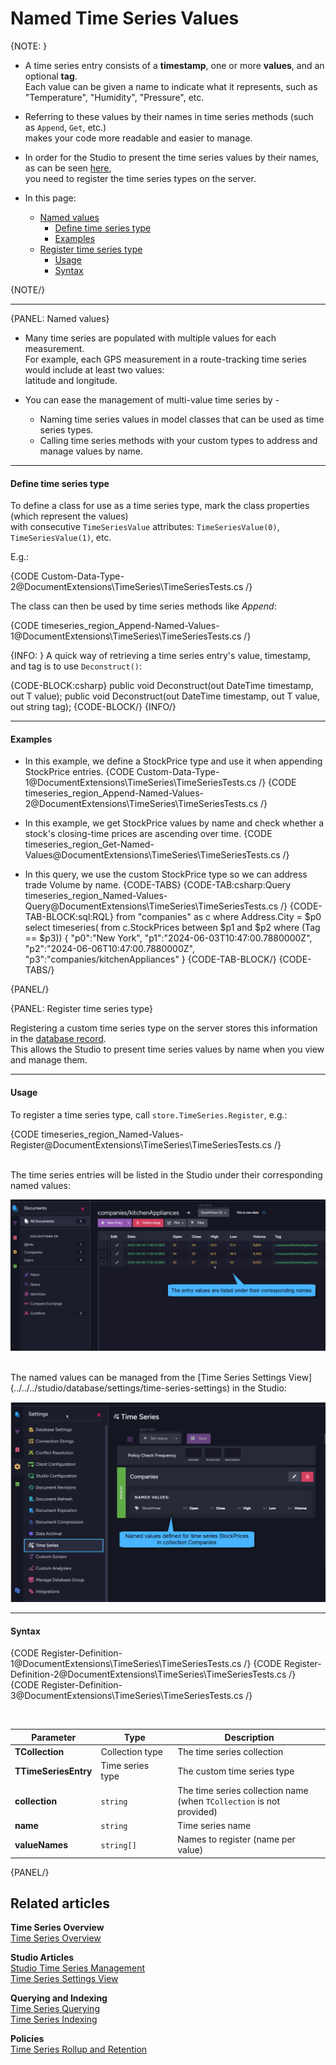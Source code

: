 ﻿# Named Time Series Values

{NOTE: }

* A time series entry consists of a **timestamp**, one or more **values**, and an optional **tag**.  
  Each value can be given a name to indicate what it represents, such as "Temperature", "Humidity", "Pressure", etc.
  
* Referring to these values by their names in time series methods (such as `Append`, `Get`, etc.)  
  makes your code more readable and easier to manage.

* In order for the Studio to present the time series values by their names, as can be seen [here](../../../studio/database/document-extensions/time-series#time-series-view),  
  you need to register the time series types on the server. 

* In this page:  
  * [Named values](../../../document-extensions/timeseries/client-api/named-time-series-values#named-values)  
     * [Define time series type](../../../document-extensions/timeseries/client-api/named-time-series-values#define-time-series-type)  
     * [Examples](../../../document-extensions/timeseries/client-api/named-time-series-values#examples)  
  * [Register time series type](../../../document-extensions/timeseries/client-api/named-time-series-values#register-time-series-type)  
     * [Usage](../../../document-extensions/timeseries/client-api/named-time-series-values#usage)
     * [Syntax](../../../document-extensions/timeseries/client-api/named-time-series-values#syntax)

{NOTE/}

---

{PANEL: Named values}

* Many time series are populated with multiple values for each measurement.  
  For example, each GPS measurement in a route-tracking time series would include at least two values:  
  latitude and longitude.

* You can ease the management of multi-value time series by -  
  * Naming time series values in model classes that can be used as time series types.  
  * Calling time series methods with your custom types to address and manage values by name.  

---

#### Define time series type

To define a class for use as a time series type, mark the class properties (which represent the values)  
with consecutive `TimeSeriesValue` attributes: `TimeSeriesValue(0)`, `TimeSeriesValue(1)`, etc. 

E.g.:

{CODE Custom-Data-Type-2@DocumentExtensions\TimeSeries\TimeSeriesTests.cs /}  

The class can then be used by time series methods like _Append_:  

{CODE timeseries_region_Append-Named-Values-1@DocumentExtensions\TimeSeries\TimeSeriesTests.cs /}

{INFO: }
A quick way of retrieving a time series entry's value, timestamp, and tag is to use `Deconstruct()`:  

{CODE-BLOCK:csharp}
public void Deconstruct(out DateTime timestamp, out T value);
public void Deconstruct(out DateTime timestamp, out T value, out string tag);
{CODE-BLOCK/}
{INFO/}

---

#### Examples

* In this example, we define a StockPrice type and use it when appending StockPrice entries.
  {CODE Custom-Data-Type-1@DocumentExtensions\TimeSeries\TimeSeriesTests.cs /}
  {CODE timeseries_region_Append-Named-Values-2@DocumentExtensions\TimeSeries\TimeSeriesTests.cs /}

* In this example, we get StockPrice values by name and check whether a stock's closing-time prices are ascending over time.
  {CODE timeseries_region_Get-Named-Values@DocumentExtensions\TimeSeries\TimeSeriesTests.cs /}

* In this query, we use the custom StockPrice type so we can address trade Volume by name.
  {CODE-TABS}
{CODE-TAB:csharp:Query timeseries_region_Named-Values-Query@DocumentExtensions\TimeSeries\TimeSeriesTests.cs /}
{CODE-TAB-BLOCK:sql:RQL}
from "companies" as c
where Address.City = $p0
select timeseries(
    from c.StockPrices
    between $p1 and $p2
    where (Tag == $p3))
{
   "p0":"New York",
   "p1":"2024-06-03T10:47:00.7880000Z",
   "p2":"2024-06-06T10:47:00.7880000Z",
   "p3":"companies/kitchenAppliances"
}
{CODE-TAB-BLOCK/}
{CODE-TABS/}

{PANEL/}

{PANEL: Register time series type}

Registering a custom time series type on the server stores this information in the [database record](../../../studio/database/settings/database-record).  
This allows the Studio to present time series values by name when you view and manage them.

---

#### Usage

To register a time series type, call `store.TimeSeries.Register`, e.g.:

{CODE timeseries_region_Named-Values-Register@DocumentExtensions\TimeSeries\TimeSeriesTests.cs /}

<br>
The time series entries will be listed in the Studio under their corresponding named values:

!["Time series entries"](images/time-series-entries.png "Time series entries with named values")

<br>
The named values can be managed from the [Time Series Settings View](../../../studio/database/settings/time-series-settings) in the Studio:

!["Time series settings view"](images/time-series-settings-view.png "The time series settings view")

---

#### Syntax

  {CODE Register-Definition-1@DocumentExtensions\TimeSeries\TimeSeriesTests.cs /}
  {CODE Register-Definition-2@DocumentExtensions\TimeSeries\TimeSeriesTests.cs /}
  {CODE Register-Definition-3@DocumentExtensions\TimeSeries\TimeSeriesTests.cs /}

<br>

| Parameter            | Type             | Description                                                             |
|----------------------|------------------|-------------------------------------------------------------------------|
| **TCollection**      | Collection type  | The time series collection                                              |
| **TTimeSeriesEntry** | Time series type | The custom time series type                                             |
| **collection**       | `string`         | The time series collection name<br>(when `TCollection` is not provided) |
| **name**             | `string `        | Time series name                                                        |
| **valueNames**       | `string[]`       | Names to register (name per value)                                      | 

{PANEL/}

## Related articles

**Time Series Overview**  
[Time Series Overview](../../../document-extensions/timeseries/overview)  

**Studio Articles**  
[Studio Time Series Management](../../../studio/database/document-extensions/time-series)  
[Time Series Settings View](../../../studio/database/settings/time-series-settings)  

**Querying and Indexing**  
[Time Series Querying](../../../document-extensions/timeseries/querying/overview-and-syntax)  
[Time Series Indexing](../../../document-extensions/timeseries/indexing)  

**Policies**  
[Time Series Rollup and Retention](../../../document-extensions/timeseries/rollup-and-retention)  
